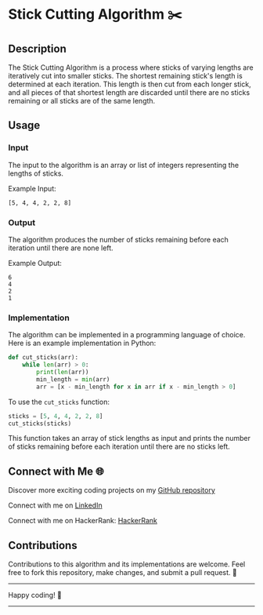
# Stick Cutting Algorithm ✂️

## Description

The Stick Cutting Algorithm is a process where sticks of varying lengths are iteratively cut into smaller sticks. The shortest remaining stick's length is determined at each iteration. This length is then cut from each longer stick, and all pieces of that shortest length are discarded until there are no sticks remaining or all sticks are of the same length.

## Usage

### Input

The input to the algorithm is an array or list of integers representing the lengths of sticks.

Example Input:
```
[5, 4, 4, 2, 2, 8]
```

### Output

The algorithm produces the number of sticks remaining before each iteration until there are none left.

Example Output:
```
6
4
2
1
```

### Implementation

The algorithm can be implemented in a programming language of choice. Here is an example implementation in Python:

```python
def cut_sticks(arr):
    while len(arr) > 0:
        print(len(arr))
        min_length = min(arr)
        arr = [x - min_length for x in arr if x - min_length > 0]
```

To use the `cut_sticks` function:

```python
sticks = [5, 4, 4, 2, 2, 8]
cut_sticks(sticks)
```

This function takes an array of stick lengths as input and prints the number of sticks remaining before each iteration until there are no sticks left.

## Connect with Me 🌐 

Discover more exciting coding projects on my [GitHub repository](https://github.com/Maham-j)

Connect with me on [LinkedIn](https://www.linkedin.com/in/maham-jamil-268584267)

Connect with me on HackerRank: [HackerRank ](https://www.hackerrank.com/maham_jamil)



## Contributions

Contributions to this algorithm and its implementations are welcome. Feel free to fork this repository, make changes, and submit a pull request. 🚀

---

Happy coding! 🚀

---

